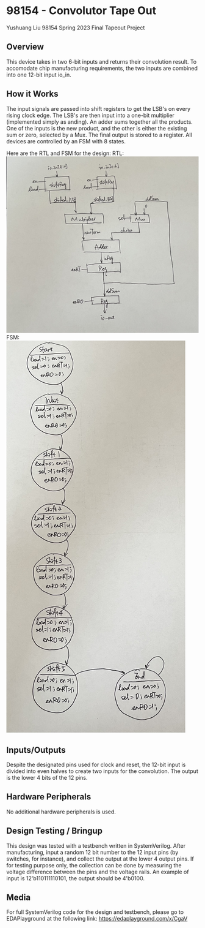 # 98154 - Convolutor Tape Out

Yushuang Liu
98154 Spring 2023 Final Tapeout Project

## Overview

This device takes in two 6-bit inputs and returns their convolution result. To accomodate chip manufacturing requirements, the two inputs are combined into one 12-bit input io_in.

## How it Works

The input signals are passed into shift registers to get the LSB's on every rising clock edge. The LSB's are then input into a one-bit multiplier (implemented simply as anding). An adder sums together all the products. One of the inputs is the new product, and the other is either the existing sum or zero, selected by a Mux. The final output is stored to a register. All devices are controlled by an FSM with 8 states.

Here are the RTL and FSM for the design:
RTL: 
![](https://github.com/yushuang-liu/98154-Convolutor/blob/main/RTL%20Final.jpg)
FSM:
![](https://github.com/yushuang-liu/98154-Convolutor/blob/main/FSM%20Final.jpg)

## Inputs/Outputs

Despite the designated pins used for clock and reset, the 12-bit input is divided into even halves to create two inputs for the convolution. The output is the lower 4 bits of the 12 pins.

## Hardware Peripherals

No additional hardware peripherals is used.

## Design Testing / Bringup

This design was tested with a testbench written in SystemVerilog. After manufacturing, input a random 12 bit number to the 12 input pins (by switches, for instance), and collect the output at the lower 4 output pins. If for testing purpose only, the collection can be done by measuring the voltage difference between the pins and the voltage rails. An example of  input is 12'b110111110101, the output should be 4'b0100.

## Media

For full SystemVerilog code for the design and testbench, please go to EDAPlayground at the following link:
https://edaplayground.com/x/CgaV